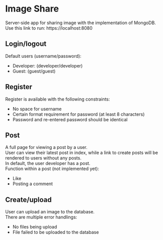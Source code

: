 # Image Share
Server-side app for sharing image with the implementation of MongoDB.<br>
Use this link to run: https://localhost:8080
## Login/logout
Default users (username/password):
- Developer: (developer/developer)
- Guest: (guest/guest)
## Register
Register is available with the following constraints:
- No space for username
- Certain format requirement for password (at least 8 characters)
- Password and re-entered password should be identical
## Post
A full page for viewing a post by a user.<br>
User can view their latest post in index, while a link to create posts will be rendered to users without any posts.<br>
In default, the user developer has a post.<br>
Function within a post (not implemented yet):
- Like
- Posting a comment
## Create/upload
User can upload an image to the database.<br>
There are multiple error handlings:
- No files being upload
- File failed to be uploaded to the database
